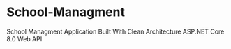 # School-Managment
School Managment Application Built With Clean Architecture ASP.NET Core 8.0 Web API
